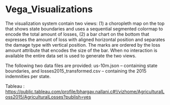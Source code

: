 # Vega_Visualizations

The visualization system contain two views: 
(1) a choropleth map on the top that shows
state boundaries and uses a sequential segmented colormap to encode the total amount of losses,
(2) a bar chart on the bottom that expresses the amount of loss with aligned horizontal position
and separates the damage type with vertical position. The marks are ordered by the loss amount
attribute that encodes the size of the bar. When no interaction is available the entire data set is
used to generate the two views. 

The following two data files are provided: us-10m.json – containing state boundaries, and
losses2015_transformed.csv – containing the 2015 indemnities per state.

Tableau : https://public.tableau.com/profile/bhargav.nallani.c#!/vizhome/AgriculturalLoss2015/AgriculturalLosses?publish=yes
